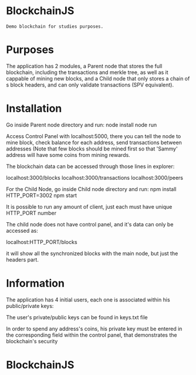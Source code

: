 # BlockchainJS
	Demo blockchain for studies purposes.

# Purposes
The application has 2 modules, a Parent node that stores the full blockchain, including the transactions and merkle tree, as well as it cappable of mining new blocks, and a Child node that only stores a chain of s block headers, and can only validate transactions (SPV equivalent).

# Installation
Go inside Parent node directory and run:
node install
node run

Access Control Panel with localhost:5000, there you can tell the node to mine block, check balance for each address, send transactions between addresses (Note that few blocks should be mined first so that 'Sammy' address will have some coins from mining rewards.

The blockchain data can be accessed through those lines in explorer:

localhost:3000/blocks
localhost:3000/transactions
localhost:3000/peers


For the Child Node, go inside Child node directory and run:
npm install
HTTP_PORT=3002 npm start

It is possible to run any amount of client, just each must have unique HTTP_PORT number

The child node does not have control panel, and it's data can only be accessed as:

localhost:HTTP_PORT/blocks

it will show all the synchronized blocks with the main node, but just the headers part.

# Information

The application has 4 initial users, each one is associated within his public/private keys:

The user's private/public keys can be found in keys.txt file

In order to spend any address's coins, his private key must be entered in the corresponding field within the control panel, that demonstrates the blockchain's security





# BlockchainJS
